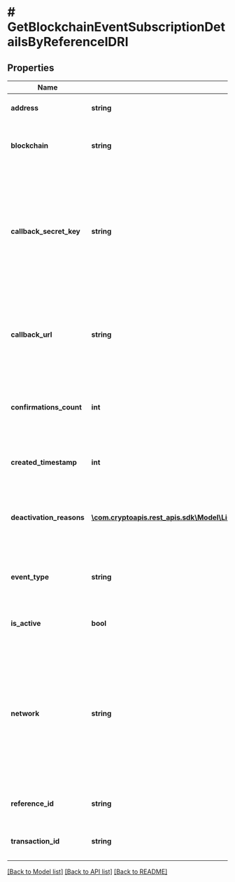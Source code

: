 # # GetBlockchainEventSubscriptionDetailsByReferenceIDRI

## Properties

Name | Type | Description | Notes
------------ | ------------- | ------------- | -------------
**address** | **string** | Represents the address of the transaction. | [optional]
**blockchain** | **string** | Represents the specific blockchain protocol name, e.g. Ethereum, Bitcoin, etc. |
**callback_secret_key** | **string** | Represents the Secret Key value provided by the customer. This field is used for security purposes during the callback notification, in order to prove the sender of the callback as Crypto APIs. For more information please see our [Documentation](https://developers.cryptoapis.io/technical-documentation/general-information/callbacks#callback-security). | [optional]
**callback_url** | **string** | Represents the URL that is set by the customer where the callback will be received at. The callback notification will be received only if and when the event occurs. |
**confirmations_count** | **int** | Represents the number of confirmations, i.e. the amount of blocks that have been built on top of this block. | [optional]
**created_timestamp** | **int** | Defines the specific time/date when the subscription was created in Unix Timestamp. |
**deactivation_reasons** | [**\com.cryptoapis.rest_apis.sdk\Model\ListBlockchainEventsSubscriptionsRIDeactivationReasonsInner[]**](ListBlockchainEventsSubscriptionsRIDeactivationReasonsInner.md) | Represents the deactivation reason details, available when a blockchain event subscription has status isActive - false. | [optional]
**event_type** | **string** | Defines the type of the specific event available for the customer to subscribe to for callback notification. |
**is_active** | **bool** | Defines whether the subscription is active or not. Set as boolean. |
**network** | **string** | Represents the name of the blockchain network used; blockchain networks are usually identical as technology and software, but they differ in data, e.g. - \&quot;mainnet\&quot; is the live network with actual data while networks like \&quot;testnet\&quot;, \&quot;goerli\&quot; are test networks. |
**reference_id** | **string** | Represents a unique ID used to reference the specific callback subscription. |
**transaction_id** | **string** | Represents the unique identification string that defines the transaction. | [optional]

[[Back to Model list]](../../README.md#models) [[Back to API list]](../../README.md#endpoints) [[Back to README]](../../README.md)
